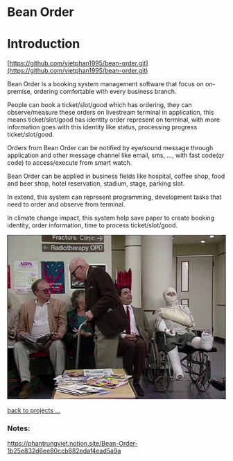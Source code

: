 # Bean Order

# Introduction

[https://github.com/vietphan1995/bean-order.git](https://github.com/vietphan1995/bean-order.git)

Bean Order is a booking system management software that focus on on-premise, ordering comfortable with every business branch.

People can book a ticket/slot/good which has ordering, they can observe/measure these orders on livestream terminal in application, this means ticket/slot/good has identity order represent on terminal, with more information goes with this identity like status, processing progress ticket/slot/good.

Orders from Bean Order can be notified by eye/sound message through application and other message channel like email, sms, …, with fast code(qr code) to access/execute from smart watch.

Bean Order can be applied in business fields like hospital, coffee shop, food and beer shop, hotel reservation, stadium, stage, parking slot.

In extend, this system can represent programming, development tasks that need to order and observe from terminal.

In climate change impact, this system help save paper to create booking identity, order information, time to process ticket/slot/good.

![image.png](image.png)

[back to projects …](https://github.com/vietphan1995/projects)

### Notes:
https://phantrungviet.notion.site/Bean-Order-1b25e832d6ee80ccb882edaf4ead5a9a